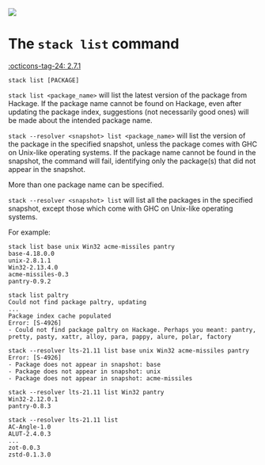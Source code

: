 <div class="hidden-warning"><a href="https://docs.haskellstack.org/"><img src="https://cdn.jsdelivr.net/gh/commercialhaskell/stack/doc/img/hidden-warning.svg"></a></div>

# The `stack list` command

[:octicons-tag-24: 2.7.1](https://github.com/commercialhaskell/stack/releases/tag/v2.7.1)

~~~text
stack list [PACKAGE]
~~~

`stack list <package_name>` will list the latest version of the package from
Hackage. If the package name cannot be found on Hackage, even after updating the
package index, suggestions (not necessarily good ones) will be made about the
intended package name.

`stack --resolver <snapshot> list <package_name>` will list the version of the
package in the specified snapshot, unless the package comes with GHC on
Unix-like operating systems. If the package name cannot be found in the
snapshot, the command will fail, identifying only the package(s) that did not
appear in the snapshot.

More than one package name can be specified.

`stack --resolver <snapshot> list` will list all the packages in the specified
snapshot, except those which come with GHC on Unix-like operating systems.

For example:

~~~text
stack list base unix Win32 acme-missiles pantry
base-4.18.0.0
unix-2.8.1.1
Win32-2.13.4.0
acme-missiles-0.3
pantry-0.9.2

stack list paltry
Could not find package paltry, updating
...
Package index cache populated
Error: [S-4926]
- Could not find package paltry on Hackage. Perhaps you meant: pantry, pretty, pasty, xattr, alloy, para, pappy, alure, polar, factory

stack --resolver lts-21.11 list base unix Win32 acme-missiles pantry
Error: [S-4926]
- Package does not appear in snapshot: base
- Package does not appear in snapshot: unix
- Package does not appear in snapshot: acme-missiles

stack --resolver lts-21.11 list Win32 pantry
Win32-2.12.0.1
pantry-0.8.3

stack --resolver lts-21.11 list
AC-Angle-1.0
ALUT-2.4.0.3
...
zot-0.0.3
zstd-0.1.3.0
~~~
